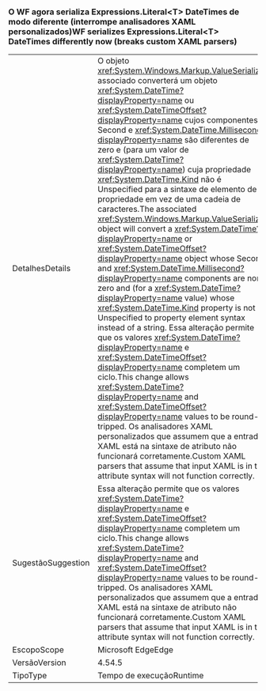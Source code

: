 ### <a name="wf-serializes-expressionsliterallttgt-datetimes-differently-now-breaks-custom-xaml-parsers"></a><span data-ttu-id="a2e3f-101">O WF agora serializa Expressions.Literal&lt;T&gt; DateTimes de modo diferente (interrompe analisadores XAML personalizados)</span><span class="sxs-lookup"><span data-stu-id="a2e3f-101">WF serializes Expressions.Literal&lt;T&gt; DateTimes differently now (breaks custom XAML parsers)</span></span>

|   |   |
|---|---|
|<span data-ttu-id="a2e3f-102">Detalhes</span><span class="sxs-lookup"><span data-stu-id="a2e3f-102">Details</span></span>|<span data-ttu-id="a2e3f-103">O objeto <xref:System.Windows.Markup.ValueSerializer> associado converterá um objeto <xref:System.DateTime?displayProperty=name> ou <xref:System.DateTimeOffset?displayProperty=name> cujos componentes Second e <xref:System.DateTime.Millisecond?displayProperty=name> são diferentes de zero e (para um valor de <xref:System.DateTime?displayProperty=name>) cuja propriedade <xref:System.DateTime.Kind> não é Unspecified para a sintaxe de elemento de propriedade em vez de uma cadeia de caracteres.</span><span class="sxs-lookup"><span data-stu-id="a2e3f-103">The associated <xref:System.Windows.Markup.ValueSerializer> object will convert a <xref:System.DateTime?displayProperty=name> or <xref:System.DateTimeOffset?displayProperty=name> object whose Second and <xref:System.DateTime.Millisecond?displayProperty=name> components are non-zero and (for a <xref:System.DateTime?displayProperty=name> value) whose <xref:System.DateTime.Kind> property is not Unspecified to property element syntax instead of a string.</span></span> <span data-ttu-id="a2e3f-104">Essa alteração permite que os valores <xref:System.DateTime?displayProperty=name> e <xref:System.DateTimeOffset?displayProperty=name> completem um ciclo.</span><span class="sxs-lookup"><span data-stu-id="a2e3f-104">This change allows <xref:System.DateTime?displayProperty=name> and <xref:System.DateTimeOffset?displayProperty=name> values to be round-tripped.</span></span> <span data-ttu-id="a2e3f-105">Os analisadores XAML personalizados que assumem que a entrada XAML está na sintaxe de atributo não funcionará corretamente.</span><span class="sxs-lookup"><span data-stu-id="a2e3f-105">Custom XAML parsers that assume that input XAML is in the attribute syntax will not function correctly.</span></span>|
|<span data-ttu-id="a2e3f-106">Sugestão</span><span class="sxs-lookup"><span data-stu-id="a2e3f-106">Suggestion</span></span>|<span data-ttu-id="a2e3f-107">Essa alteração permite que os valores <xref:System.DateTime?displayProperty=name> e <xref:System.DateTimeOffset?displayProperty=name> completem um ciclo.</span><span class="sxs-lookup"><span data-stu-id="a2e3f-107">This change allows <xref:System.DateTime?displayProperty=name> and <xref:System.DateTimeOffset?displayProperty=name> values to be round-tripped.</span></span> <span data-ttu-id="a2e3f-108">Os analisadores XAML personalizados que assumem que a entrada XAML está na sintaxe de atributo não funcionará corretamente.</span><span class="sxs-lookup"><span data-stu-id="a2e3f-108">Custom XAML parsers that assume that input XAML is in the attribute syntax will not function correctly.</span></span>|
|<span data-ttu-id="a2e3f-109">Escopo</span><span class="sxs-lookup"><span data-stu-id="a2e3f-109">Scope</span></span>|<span data-ttu-id="a2e3f-110">Microsoft Edge</span><span class="sxs-lookup"><span data-stu-id="a2e3f-110">Edge</span></span>|
|<span data-ttu-id="a2e3f-111">Versão</span><span class="sxs-lookup"><span data-stu-id="a2e3f-111">Version</span></span>|<span data-ttu-id="a2e3f-112">4.5</span><span class="sxs-lookup"><span data-stu-id="a2e3f-112">4.5</span></span>|
|<span data-ttu-id="a2e3f-113">Tipo</span><span class="sxs-lookup"><span data-stu-id="a2e3f-113">Type</span></span>|<span data-ttu-id="a2e3f-114">Tempo de execução</span><span class="sxs-lookup"><span data-stu-id="a2e3f-114">Runtime</span></span>|

